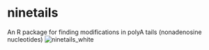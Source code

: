 # ninetails
An R package for finding modifications in polyA tails (nonadenosine nucleotides)
![ninetails_white](https://user-images.githubusercontent.com/68285258/141688708-424fe52c-5086-4999-8a60-39864d22500b.png)
